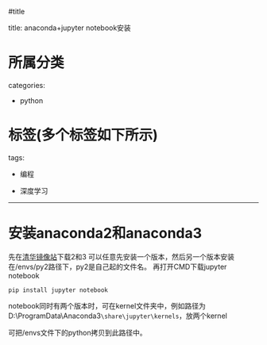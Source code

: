 #title

title: anaconda+jupyter notebook安装
# 所属分类

categories:

- python

# 标签(多个标签如下所示)

tags:

- 编程

- 深度学习


------

# 安装anaconda2和anaconda3
先在[清华镜像站](https://mirrors.tuna.tsinghua.edu.cn/help/anaconda/)下载2和3
可以任意先安装一个版本，然后另一个版本安装在/envs/py2路径下，py2是自己起的文件名。
再打开CMD下载jupyter notebook

```
pip install jupyter notebook
```

notebook同时有两个版本时，可在kernel文件夹中，例如路径为D:\ProgramData\Anaconda3`\share\jupyter\kernels`，放两个kernel

可把/envs文件下的python拷贝到此路径中。
